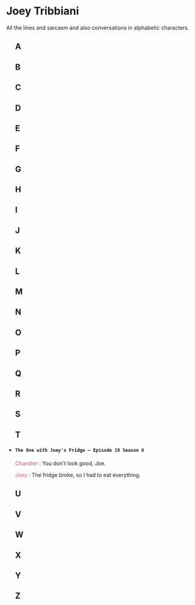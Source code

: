 # Joey Tribbiani

All the lines and sarcasm and also conversations in alphabetic characters.
<uL>

## A

## B

## C

## D

## E

## F

## G

## H

## I

## J

## K

## L

## M

## N

## O

## P

## Q

## R

## S

## T

<li>
<h4><code>The One with Joey's Fridge — Episode 19 Season 6</code></h4>
<p>
<span style="color: #cd5d7d;">Chandler</span> : You don't look good, Joe.

<span style="color: #cd5d7d;">Joey</span> : The fridge broke, so I had to eat everything.
</p>
</li>

## U

## V

## W

## X

## Y

## Z
</ul>